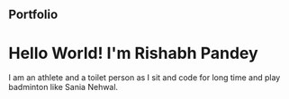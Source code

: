 ## Portfolio
# Hello World! I'm Rishabh Pandey
I am an athlete and a toilet person as I sit and code for long time and play badminton like Sania Nehwal.

